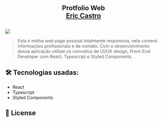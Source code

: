 <h2 align="center">Protfolio Web 
 <br> <a href="https://ericcastroc.vercel.app/" target="_blank">Eric Castro</a>
</h2>

##

<img src="https://github.com/ericcastroc/Portifolio/blob/main/src/assets/Readme.png?raw=true">

> Esta é minha web page pessoal totalmente responsiva, nela conterá informações profissionais e de contato. Com o desenvolvimento dessa aplicação utilizei os conceitos de UI/UX design, Front-End Developer com React, Typescript e Styled Components. 

## 🛠 Tecnologias usadas:
- React
- Typescript
- Styled Components

## 📄 License 




 
